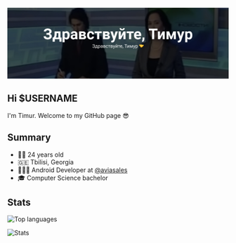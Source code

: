 [![Здравствуйте, Тимур](./img/hello.jpg)](https://www.youtube.com/watch?v=m1II9JsX2LM)

## Hi $USERNAME

I'm Timur. Welcome to my GitHub page 😎

## Summary

- 👴🏼 24 years old
- 🇬🇪 Tbilisi, Georgia
- 👨🏼‍💻 Android Developer at [@aviasales](https://github.com/aviasales)
- 🎓 Computer Science bachelor

## Stats

![Top languages](https://github-readme-stats.vercel.app/api/top-langs/?username=weazyexe&langs_count=10&layout=compact)

![Stats](https://github-readme-stats.vercel.app/api?username=weazyexe&show_icons=true)
